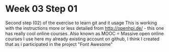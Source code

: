 # Week 03 Step 01

Second step (02) of the exercise to learn git and it usage
This is working with the instructions more or less detailed
from http://openhpi.de/ - this one has really cool online
courses. Also known as MOOC = Massive open online courses
I use here my already existing account on github, I think
I created that as i participated in the project "Font Awesome"
